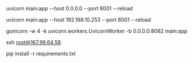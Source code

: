 uvicorn main:app --host 0.0.0.0 --port 8001 --reload

uvicorn main:app --host 192.168.10.253 --port 8001 --reload

gunicorn -w 4 -k uvicorn.workers.UvicornWorker -b 0.0.0.0:8082 main:app

ssh root@167.99.64.58

pip install -r requirements.txt
